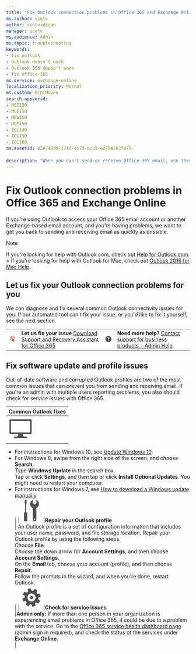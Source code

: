 ```yaml
---
title: "Fix Outlook connection problems in Office 365 and Exchange Online"
ms.author: scotv
author: scotvidican
manager: scotv
ms.audience: Admin
ms.topic: troubleshooting
keywords:
- fix outlook
- Outlook doesn't work
- Outlook 365 doesn't work
- fix office 365
ms.service: exchange-online
localization_priority: Normal
ms.custom: MiniMaven
search.appverid:
- MET150
- MOE150
- MEW150
- MOP150
- ZOL140
- ZOL150
- ZOL160
ms.assetid: b3e740b9-171d-4179-bcd1-e279a363fa75

description: "When you can't send or receive Office 365 email, use these steps to find and fix problems with Outlook. "
---
```


# Fix Outlook connection problems in Office 365 and Exchange Online

If you're using Outlook to access your Office 365 email account or another Exchange-based email account, and you're having problems, we want to get you back to sending and receiving email as quickly as possible.

> [!NOTE]
> If you're looking for help with Outlook.com, check out [Help for Outlook.com](https://go.microsoft.com/fwlink/p/?LinkID=328913). > If you're looking for help with Outlook for Mac, check out [Outlook 2016 for Mac Help](https://support.office.com/article/6dd15f3c-b096-436f-95dc-6f4ad08e1980.aspx).

## Let us fix your Outlook connection problems for you

We can diagnose and fix several common Outlook connectivity issues for you. If our automated tool can't fix your issue, or you'd like to fix it yourself, see the next section.

|||||
|:-----|:-----|:-----|:-----|
|[![Get started](../media/8226d576-eac7-40df-89cb-28c1634067c5.png)](https://aka.ms/sara-solution)|**Let us fix your issue**         [Download Support and Recovery Assistant for Office 365](http://diagnostics.office.com/#/Download/?env=SOC&amp;theme=connectivity) <br/> |[![Help](../media/cced52be-9b54-4fff-a6b4-756afef8cedd.png)](https://support.office.com/article/32a17ca7-6fa0-4870-8a8d-e25ba4ccfd4b)|**Need more help?**         [Contact support for business products - Admin Help](https://support.office.com/article/32a17ca7-6fa0-4870-8a8d-e25ba4ccfd4b).  <br/> |

## Fix software update and profile issues

Out-of-date software and corrupted Outlook profiles are two of the most common issues that can prevent you from sending and receiving email. If you're an admin with multiple users reporting problems, you also should check for service issues with Office 365.

|****Common Outlook fixes****|
|:-----|
|[![Monitor](../media/ee28b1cf-f0fa-420d-8480-fa1ceda550fe.png)](https://windows.microsoft.com/windows/is-computer-up-to-date)|**Run Windows Update**          <br/> | If your Outlook client software or Windows operating system software is out of date, you might have problems sending and receiving email. Use the following steps to run Windows Update: 
* For instructions for Windows 10, see [Update Windows 10](https://support.microsoft.com/en-us/help/4027667/windows-10-update).
* For Windows 8, swipe from the right side of the screen, and choose **Search**.  <br/>  Type **Windows Update** in the search box.  <br/>  Tap or click **Settings**, and then tap or click **Install Optional Updates**. You might need to restart your computer.
* For instructions for Windows 7, see [How to download a Windows update manually](https://support.microsoft.com/en-us/help/973135/how-to-download-a-windows-update-manually). <br/> |
|[![Shows symbols of screwdriver and wrench.](../media/4217c379-67b5-49c2-b252-e625f45629f8.png)](https://support.office.com/article/4d5febf6-7623-486b-9a9f-d5cfc4264af3.aspx)|**Repair your Outlook profile** <br/> | An Outlook profile is a set of configuration information that includes your user name, password, and file storage location. Repair your Outlook profile by using the following steps.  <br/>  Choose **File**.  <br/>  Choose the down arrow for **Account Settings**, and then choose **Account Settings**.  <br/>  On the **Email** tab, choose your account (profile), and then choose **Repair**.  <br/>  Follow the prompts in the wizard, and when you're done, restart Outlook.  <br/> |
|[![Settings](../media/7a603ec9-4a6c-4c60-9168-7549023cbd92.png)](https://go.microsoft.com/fwlink/p/?LinkID=402339)|**Check for service issues**          <br/> |**Admin only:** If more than one person in your organization is experiencing email problems in Office 365, it could be due to a problem with the service. Go to the [Office 365 service health dashboard page](https://go.microsoft.com/fwlink/p/?LinkID=402339) (admin sign in required), and check the status of the services under **Exchange Online**.  <br/> |
